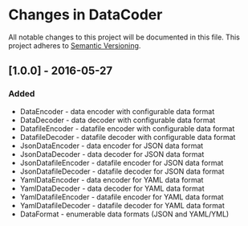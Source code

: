 # Changes in DataCoder
All notable changes to this project will be documented in this file.
This project adheres to [Semantic Versioning](http://semver.org/).

## [1.0.0] - 2016-05-27

### Added
- DataEncoder - data encoder with configurable data format
- DataDecoder - data decoder with configurable data format
- DatafileEncoder - datafile encoder with configurable data format
- DatafileDecoder - datafile decoder with configurable data format
- JsonDataEncoder - data encoder for JSON data format
- JsonDataDecoder - data decoder for JSON data format
- JsonDatafileEncoder - datafile encoder for JSON data format
- JsonDatafileDecoder - datafile decoder for JSON data format
- YamlDataEncoder - data encoder for YAML data format
- YamlDataDecoder - data decoder for YAML data format
- YamlDatafileEncoder - datafile encoder for YAML data format
- YamlDatafileDecoder - datafile decoder for YAML data format
- DataFormat - enumerable data formats (JSON and YAML/YML)